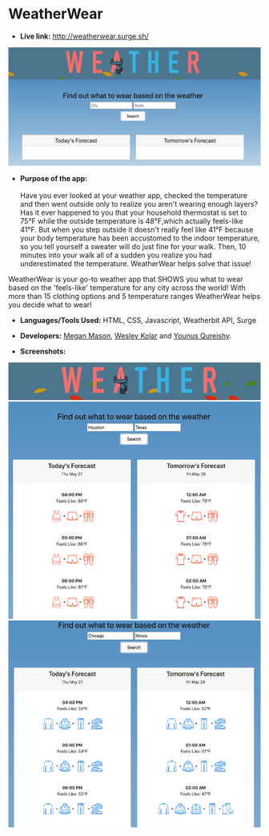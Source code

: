 # WeatherWear
* **Live link:**
http://weatherwear.surge.sh/

![](https://github.com/yqureishy/WeatherWear/blob/master/screenshots/Home_Page.png?raw=true)

* **Purpose of the app:** <br/><br/>
Have you ever looked at your weather app, checked the temperature and then went outside only to realize you aren't wearing enough layers? 
Has it ever happened to you that your household thermostat is set to 75°F while the outside temperature is 48°F,which actually feels-like 41°F. But when you step outside it doesn't really feel like 41°F because your body temperature has been accustomed to the indoor temperature, so you tell yourself a sweater will do just fine for your walk. Then, 10 minutes into your walk all of a sudden you realize you had underestimated the temperature. WeatherWear helps solve that issue!

WeatherWear is your go-to weather app that SHOWS you what to wear based on the 'feels-like' temperature for any city across the world! With more than 15 clothing options and 5 temperature ranges WeatherWear helps you decide what to wear!

* **Languages/Tools Used:**
HTML, CSS, Javascript, Weatherbit API, Surge

* **Developers:**
[Megan Mason](https://github.com/mmason27), [Wesley Kolar](https://github.com/wesleyjkolar) and [Younus Qureishy](https://github.com/yqureishy).



* **Screenshots:**


![](https://github.com/yqureishy/WeatherWear/blob/master/screenshots/Logo.png?raw=true)
![](https://github.com/yqureishy/WeatherWear/blob/master/screenshots/Houston.png?raw=true)
![](https://github.com/yqureishy/WeatherWear/blob/master/screenshots/Chicago.png?raw=true)
